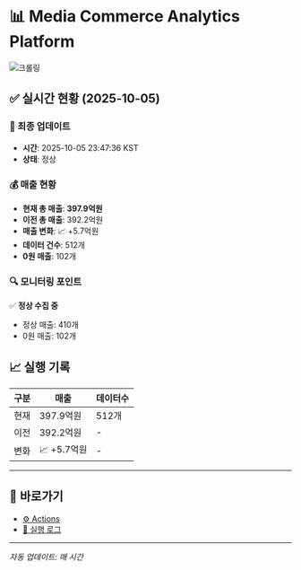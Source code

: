 # 📊 Media Commerce Analytics Platform

![크롤링](https://img.shields.io/badge/크롤링-정상-green)

## ✅ 실시간 현황 (2025-10-05)

### 📍 최종 업데이트
- **시간**: 2025-10-05 23:47:36 KST
- **상태**: 정상

### 💰 매출 현황
- **현재 총 매출**: **397.9억원**
- **이전 총 매출**: 392.2억원
- **매출 변화**: 📈 +5.7억원
- **데이터 건수**: 512개
- **0원 매출**: 102개

### 🔍 모니터링 포인트

✅ **정상 수집 중**
- 정상 매출: 410개
- 0원 매출: 102개


## 📈 실행 기록

| 구분 | 매출 | 데이터수 |
|------|------|----------|
| 현재 | 397.9억원 | 512개 |
| 이전 | 392.2억원 | - |
| 변화 | 📈 +5.7억원 | - |

---

## 🔗 바로가기

- [⚙️ Actions](../../actions)
- [📝 실행 로그](../../actions/workflows/daily_scraping.yml)

---

*자동 업데이트: 매 시간*
